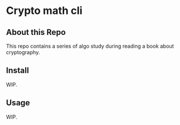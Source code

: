 # Crypto math cli


## About this Repo

This repo contains a series of algo study during reading a book about cryptography.

## Install

WIP.

## Usage

WIP.



